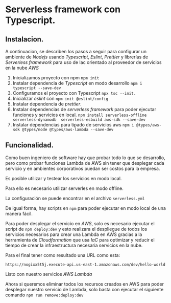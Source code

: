 # Serverless framework con Typescript.

## Instalacion.

A continuacion, se describen los pasos a seguir para configurar un ambiente de *Nodejs* usando *Typescript*, *Eslint*, *Prettier* y librerías de *Serverless framework* para uso de Iac orientado al proveedor de servicios en la nube *AWS*

1. Inicializamos proyecto con npm `npm init`
2. Instalar dependencia de *Typescript* en modo desarrollo `npm i typescript --save-dev`
3. Configuramos el proyecto con Typescript `npx tsc --init`.
4. Inicializar *eslint* con `npm init @eslint/config`
4. Instalar dependencia de *prettier*.
5. Instalar dependencias de *serverless framework* para poder ejecutar funciones y servicios en local. ```npm install serverless-offline serverless-dynamodb  serverless-esbuild aws-sdk --save-dev```
6. Instalar dependencias para tipado de servicios aws `npm i @types/aws-sdk @types/node @types/aws-lambda --save-dev`



## Funcionalidad.

Como buen ingeniero de software hay que probar todo lo que se desarrollo, pero como probar funciones Lambda de AWS sin tener que desplegar cada servicio y en ambientes corporativos puedan ser costos para la empresa.

Es posible utilizar y testear los servicios en modo local.

Para ello es necesario utilizar serverles en modo offline.

La configuración se puede encontrar en el archivo `serverless.yml`

De igual forma, hay scripts en `npm` para poder ejecutar en modo local de una manera fácil.

Para poder desplegar el servicio en *AWS*, solo es necesario ejecutar el script de `npm deploy:dev` y esto realizara el despliegue de todos los servicios necesarios para crear una Lambda en AWS gracias a la herramienta de *Cloudformation* que usa *IaC* para optimizar y reducir el tiempo de crear la infraestructura necesaria servicios en la nube.

Para el final tener como resultado una URL como esta:

`https://nogixx5t5j.execute-api.us-east-1.amazonaws.com/dev/hello-world`

Listo con nuestro servicios *AWS Lambda*

Ahora si queremos eliminar todos los recursos creados en AWS para poder desplegar nuestro servicio de Lambda, solo basta con ejecutar el siguiente comando `npm run remove:deploy:dev`
